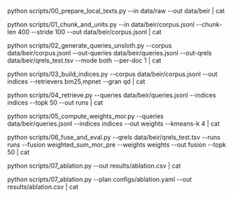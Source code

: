 python scripts/00_prepare_local_texts.py --in data/raw --out data/beir | cat

python scripts/01_chunk_and_units.py --in data/beir/corpus.jsonl --chunk-len 400 --stride 100 --out data/beir/corpus.jsonl | cat

python scripts/02_generate_queries_unsloth.py --corpus data/beir/corpus.jsonl --out-queries data/beir/queries.jsonl --out-qrels data/beir/qrels_test.tsv --mode both --per-doc 1 | cat


python scripts/03_build_indices.py --corpus data/beir/corpus.jsonl --out indices --retrievers bm25,mpnet --gran qd | cat

python scripts/04_retrieve.py --queries data/beir/queries.jsonl --indices indices --topk 50 --out runs | cat

python scripts/05_compute_weights_mor.py --queries data/beir/queries.jsonl --indices indices --out weights --kmeans-k 4 | cat

python scripts/06_fuse_and_eval.py --qrels data/beir/qrels_test.tsv --runs runs --fusion weighted_sum_mor_pre --weights weights --out fusion --topk 50 | cat

python scripts/07_ablation.py --out results/ablation.csv | cat

python scripts/07_ablation.py --plan configs/ablation.yaml --out results/ablation.csv | cat
